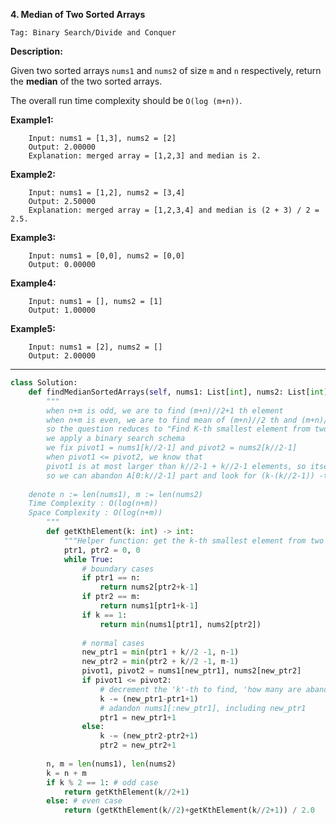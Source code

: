 **4. Median of Two Sorted Arrays**

```Tag: Binary Search/Divide and Conquer```

**Description:**

Given two sorted arrays ```nums1``` and ```nums2``` of size ```m``` and ```n``` respectively, return the **median** of the two sorted arrays.

The overall run time complexity should be ```O(log (m+n))```.

**Example1:**

		Input: nums1 = [1,3], nums2 = [2]
		Output: 2.00000
		Explanation: merged array = [1,2,3] and median is 2.


**Example2:**

		Input: nums1 = [1,2], nums2 = [3,4]
		Output: 2.50000
		Explanation: merged array = [1,2,3,4] and median is (2 + 3) / 2 = 2.5.

**Example3:**

		Input: nums1 = [0,0], nums2 = [0,0]
		Output: 0.00000

**Example4:**

		Input: nums1 = [], nums2 = [1]
		Output: 1.00000

**Example5:**

		Input: nums1 = [2], nums2 = []
		Output: 2.00000

-----------

```python
class Solution:
    def findMedianSortedArrays(self, nums1: List[int], nums2: List[int]) -> float:
        """
        when n+m is odd, we are to find (m+n)//2+1 th element
        when n+m is even, we are to find mean of (m+n)//2 th and (m+n)//2+1 th element
        so the question reduces to "Find K-th smallest element from two sorted array"
        we apply a binary search schema
        we fix pivot1 = nums1[k//2-1] and pivot2 = nums2[k//2-1]
        when pivot1 <= pivot2, we know that
        pivot1 is at most larger than k//2-1 + k//2-1 elements, so itself is at most the k-1 smallest elements
        so we can abandon A[0:k//2-1] part and look for (k-(k//2-1)) -th smallest element in the remaining two arrays
	
	denote n := len(nums1), m := len(nums2)
	Time Complexity : O(log(n+m))
	Space Complexity : O(log(n+m))
        """
        def getKthElement(k: int) -> int:
            """Helper function: get the k-th smallest element from two sorted list"""
            ptr1, ptr2 = 0, 0
            while True:
                # boundary cases
                if ptr1 == n:
                    return nums2[ptr2+k-1]
                if ptr2 == m:
                    return nums1[ptr1+k-1]
                if k == 1: 
                    return min(nums1[ptr1], nums2[ptr2])
                
                # normal cases
                new_ptr1 = min(ptr1 + k//2 -1, n-1)
                new_ptr2 = min(ptr2 + k//2 -1, m-1)
                pivot1, pivot2 = nums1[new_ptr1], nums2[new_ptr2]
                if pivot1 <= pivot2:
                    # decrement the 'k'-th to find, 'how many are abandoned'
                    k -= (new_ptr1-ptr1+1)
                    # adandon nums1[:new_ptr1], including new_ptr1
                    ptr1 = new_ptr1+1
                else:
                    k -= (new_ptr2-ptr2+1)
                    ptr2 = new_ptr2+1
                    
        n, m = len(nums1), len(nums2)
        k = n + m
        if k % 2 == 1: # odd case
            return getKthElement(k//2+1)
        else: # even case
            return (getKthElement(k//2)+getKthElement(k//2+1)) / 2.0  
```
